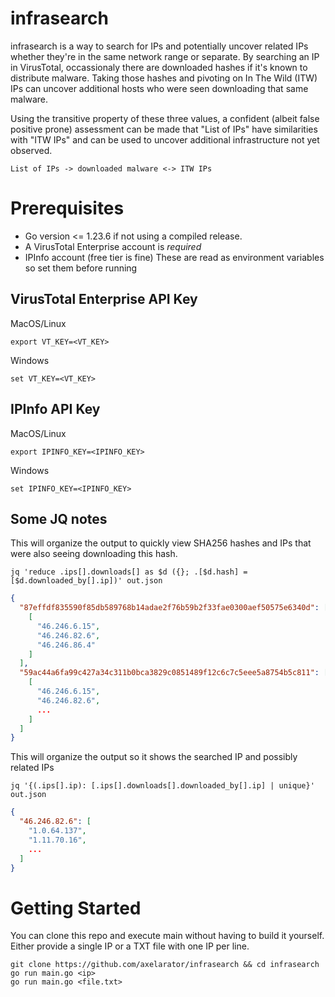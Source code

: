 # infrasearch
infrasearch is a way to search for IPs and potentially uncover related IPs whether they're in the same network range or separate.
By searching an IP in VirusTotal, occassionaly there are downloaded hashes if it's known to distribute malware. Taking those hashes and pivoting on In The Wild (ITW) IPs can uncover additional hosts who were seen downloading that same malware. 

Using the transitive property of these three values, a confident (albeit false positive prone) assessment can be made that "List of IPs" have similarities with "ITW IPs" and can be used to uncover additional infrastructure not yet observed.

`List of IPs -> downloaded malware <-> ITW IPs`

# Prerequisites
- Go version <= 1.23.6 if not using a compiled release.
- A VirusTotal Enterprise account is *required*
- IPInfo account (free tier is fine)
These are read as environment variables so set them before running
## VirusTotal Enterprise API Key
MacOS/Linux

`export VT_KEY=<VT_KEY>`

Windows

`set VT_KEY=<VT_KEY>`

## IPInfo API Key
MacOS/Linux

`export IPINFO_KEY=<IPINFO_KEY>`

Windows

`set IPINFO_KEY=<IPINFO_KEY>`

## Some JQ notes
This will organize the output to quickly view SHA256 hashes and IPs that were also seeing downloading this hash.

`jq 'reduce .ips[].downloads[] as $d ({}; .[$d.hash] = [$d.downloaded_by[].ip])' out.json`
```json
{
  "87effdf835590f85db589768b14adae2f76b59b2f33fae0300aef50575e6340d": [
    [
      "46.246.6.15",
      "46.246.82.6",
      "46.246.86.4"
    ]
  ],
  "59ac44a6fa99c427a34c311b0bca3829c0851489f12c6c7c5eee5a8754b5c811": [
    [
      "46.246.6.15",
      "46.246.82.6",
      ...
    ]
  ]
}
```
This will organize the output so it shows the searched IP and possibly related IPs 

`jq '{(.ips[].ip): [.ips[].downloads[].downloaded_by[].ip] | unique}' out.json`
```json
{
  "46.246.82.6": [
    "1.0.64.137",
    "1.11.70.16",
    ...
  ]
}
```

# Getting Started
You can clone this repo and execute main without having to build it yourself. 
Either provide a single IP or a TXT file with one IP per line.
```
git clone https://github.com/axelarator/infrasearch && cd infrasearch
go run main.go <ip>
go run main.go <file.txt>
```
